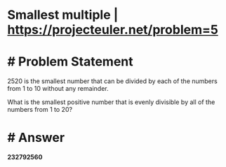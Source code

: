 # Smallest multiple | https://projecteuler.net/problem=5

# # Problem Statement

2520 is the smallest number that can be divided by each of the numbers from 1 to 10 without any remainder.

What is the smallest positive number that is evenly divisible by all of the numbers from 1 to 20?


# # Answer
**232792560**

